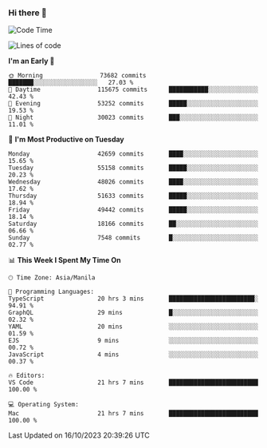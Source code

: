 ### Hi there 👋

<!--START_SECTION:waka-->
![Code Time](http://img.shields.io/badge/Code%20Time-4%2C428%20hrs%2050%20mins-blue)

![Lines of code](https://img.shields.io/badge/From%20Hello%20World%20I%27ve%20Written-106.0%20million%20lines%20of%20code-blue)

**I'm an Early 🐤** 

```text
🌞 Morning                73682 commits       ███████░░░░░░░░░░░░░░░░░░   27.03 % 
🌆 Daytime                115675 commits      ███████████░░░░░░░░░░░░░░   42.43 % 
🌃 Evening                53252 commits       █████░░░░░░░░░░░░░░░░░░░░   19.53 % 
🌙 Night                  30023 commits       ███░░░░░░░░░░░░░░░░░░░░░░   11.01 % 
```
📅 **I'm Most Productive on Tuesday** 

```text
Monday                   42659 commits       ████░░░░░░░░░░░░░░░░░░░░░   15.65 % 
Tuesday                  55158 commits       █████░░░░░░░░░░░░░░░░░░░░   20.23 % 
Wednesday                48026 commits       ████░░░░░░░░░░░░░░░░░░░░░   17.62 % 
Thursday                 51633 commits       █████░░░░░░░░░░░░░░░░░░░░   18.94 % 
Friday                   49442 commits       █████░░░░░░░░░░░░░░░░░░░░   18.14 % 
Saturday                 18166 commits       ██░░░░░░░░░░░░░░░░░░░░░░░   06.66 % 
Sunday                   7548 commits        █░░░░░░░░░░░░░░░░░░░░░░░░   02.77 % 
```


📊 **This Week I Spent My Time On** 

```text
🕑︎ Time Zone: Asia/Manila

💬 Programming Languages: 
TypeScript               20 hrs 3 mins       ████████████████████████░   94.91 % 
GraphQL                  29 mins             █░░░░░░░░░░░░░░░░░░░░░░░░   02.32 % 
YAML                     20 mins             ░░░░░░░░░░░░░░░░░░░░░░░░░   01.59 % 
EJS                      9 mins              ░░░░░░░░░░░░░░░░░░░░░░░░░   00.72 % 
JavaScript               4 mins              ░░░░░░░░░░░░░░░░░░░░░░░░░   00.37 % 

🔥 Editors: 
VS Code                  21 hrs 7 mins       █████████████████████████   100.00 % 

💻 Operating System: 
Mac                      21 hrs 7 mins       █████████████████████████   100.00 % 
```


 Last Updated on 16/10/2023 20:39:26 UTC
<!--END_SECTION:waka-->


<!--
**rad182/rad182** is a ✨ _special_ ✨ repository because its `README.md` (this file) appears on your GitHub profile.

Here are some ideas to get you started:

- 🔭 I’m currently working on ...
- 🌱 I’m currently learning ...
- 👯 I’m looking to collaborate on ...
- 🤔 I’m looking for help with ...
- 💬 Ask me about ...
- 📫 How to reach me: ...
- 😄 Pronouns: ...
- ⚡ Fun fact: ...
-->
